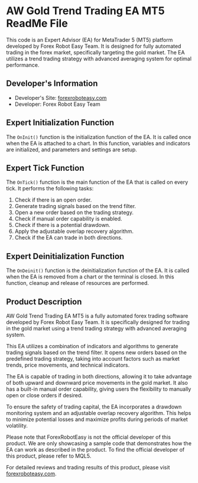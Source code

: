 # AW Gold Trend Trading EA MT5 ReadMe File

This code is an Expert Advisor (EA) for MetaTrader 5 (MT5) platform developed by Forex Robot Easy Team. It is designed for fully automated trading in the forex market, specifically targeting the gold market. The EA utilizes a trend trading strategy with advanced averaging system for optimal performance.

## Developer's Information

- Developer's Site: [forexroboteasy.com](https://forexroboteasy.com)
- Developer: Forex Robot Easy Team

## Expert Initialization Function

The `OnInit()` function is the initialization function of the EA. It is called once when the EA is attached to a chart. In this function, variables and indicators are initialized, and parameters and settings are setup.

## Expert Tick Function

The `OnTick()` function is the main function of the EA that is called on every tick. It performs the following tasks:

1. Check if there is an open order.
2. Generate trading signals based on the trend filter.
3. Open a new order based on the trading strategy.
4. Check if manual order capability is enabled.
5. Check if there is a potential drawdown.
6. Apply the adjustable overlap recovery algorithm.
7. Check if the EA can trade in both directions.

## Expert Deinitialization Function

The `OnDeinit()` function is the deinitialization function of the EA. It is called when the EA is removed from a chart or the terminal is closed. In this function, cleanup and release of resources are performed.

## Product Description

AW Gold Trend Trading EA MT5 is a fully automated forex trading software developed by Forex Robot Easy Team. It is specifically designed for trading in the gold market using a trend trading strategy with advanced averaging system.

This EA utilizes a combination of indicators and algorithms to generate trading signals based on the trend filter. It opens new orders based on the predefined trading strategy, taking into account factors such as market trends, price movements, and technical indicators.

The EA is capable of trading in both directions, allowing it to take advantage of both upward and downward price movements in the gold market. It also has a built-in manual order capability, giving users the flexibility to manually open or close orders if desired.

To ensure the safety of trading capital, the EA incorporates a drawdown monitoring system and an adjustable overlap recovery algorithm. This helps to minimize potential losses and maximize profits during periods of market volatility.

Please note that ForexRobotEasy is not the official developer of this product. We are only showcasing a sample code that demonstrates how the EA can work as described in the product. To find the official developer of this product, please refer to MQL5. 

For detailed reviews and trading results of this product, please visit [forexroboteasy.com](https://forexroboteasy.com/forex-robot-review/aw-gold-trend-trading-ea-mt5-review-fully-automated-trending-forex-software-with-advanced-averaging-system/).
